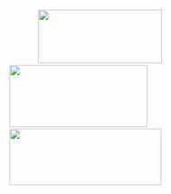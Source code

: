 <p align="center">
<img src="https://file.garden/Zt3AK4Hu3nEBt7QD/blur_edgeszeh.png" alt=""
>

⠀⠀⠀⠀⠀<a href="https://rentry.co/laxn"><img src="https://file.garden/Zt3AK4Hu3nEBt7QD/rentrytrru.png" alt=""
  width="220" 
  height="95"></a>⠀⠀⠀⠀⠀⠀⠀⠀⠀⠀<a href="https://reze.atabook.org/"><img src="https://file.garden/Zt3AK4Hu3nEBt7QD/ataboookdj.png" alt=""
  width="245" 
  height="110"></a> ⠀⠀⠀⠀⠀⠀⠀⠀<a href="https://rentry.co/hanguk"><img src="https://file.garden/Zt3AK4Hu3nEBt7QD/directoryryru.png" alt=""
  width="270" 
  height="100"></a>
  </p>

